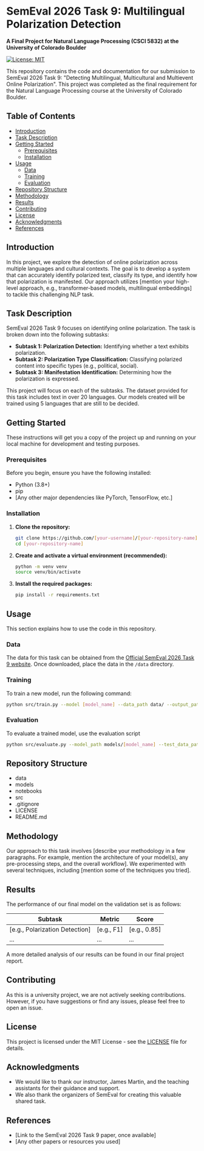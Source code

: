 # **SemEval 2026 Task 9: Multilingual Polarization Detection**

**A Final Project for Natural Language Processing (CSCI 5832) at the University of Colorado Boulder**

[![License: MIT](https://img.shields.io/badge/License-MIT-yellow.svg)](https://opensource.org/licenses/MIT)

This repository contains the code and documentation for our submission to SemEval 2026 Task 9: "Detecting Multilingual, Multicultural and Multievent Online Polarization". This project was completed as the final requirement for the Natural Language Processing course at the University of Colorado Boulder.

## **Table of Contents**

*   [Introduction](#introduction)
*   [Task Description](#task-description)
*   [Getting Started](#getting-started)
    *   [Prerequisites](#prerequisites)
    *   [Installation](#installation)
*   [Usage](#usage)
    *   [Data](#data)
    *   [Training](#training)
    *   [Evaluation](#evaluation)
*   [Repository Structure](#repository-structure)
*   [Methodology](#methodology)
*   [Results](#results)
*   [Contributing](#contributing)
*   [License](#license)
*   [Acknowledgments](#acknowledgments)
*   [References](#references)

## **Introduction**

In this project, we explore the detection of online polarization across multiple languages and cultural contexts. The goal is to develop a system that can accurately identify polarized text, classify its type, and identify how that polarization is manifested. Our approach utilizes [mention your high-level approach, e.g., transformer-based models, multilingual embeddings] to tackle this challenging NLP task.

## **Task Description**

SemEval 2026 Task 9 focuses on identifying online polarization. The task is broken down into the following subtasks:

*   **Subtask 1: Polarization Detection:** Identifying whether a text exhibits polarization.
*   **Subtask 2: Polarization Type Classification:** Classifying polarized content into specific types (e.g., political, social).
*   **Subtask 3: Manifestation Identification:** Determining how the polarization is expressed.

This project will focus on each of the subtasks. The dataset provided for this task includes text in over 20 languages. Our models created will be trained using 5 languages that are still to be decided.

## **Getting Started**

These instructions will get you a copy of the project up and running on your local machine for development and testing purposes.

### **Prerequisites**

Before you begin, ensure you have the following installed:

*   Python (3.8+)
*   pip
*   [Any other major dependencies like PyTorch, TensorFlow, etc.]

### **Installation**

1.  **Clone the repository:**
    ```bash
    git clone https://github.com/[your-username]/[your-repository-name].git
    cd [your-repository-name]
    ```

2.  **Create and activate a virtual environment (recommended):**
    ```bash
    python -m venv venv
    source venv/bin/activate
    ```

3.  **Install the required packages:**
    ```bash
    pip install -r requirements.txt
    ```

## **Usage**

This section explains how to use the code in this repository.

### **Data**

The data for this task can be obtained from the [Official SemEval 2026 Task 9 website]([https://semeval.github.io/SemEval2026/](https://www.codabench.org/competitions/10522/)). Once downloaded, place the data in the `/data` directory.

### **Training**

To train a new model, run the following command:

```bash
python src/train.py --model [model_name] --data_path data/ --output_path models/
```

### **Evaluation**

To evaluate a trained model, use the evaluation script

```bash
python src/evaluate.py --model_path models/[model_name] --test_data_path data/test.csv
```

## **Repository Structure**

*   data
*   models
*   notebooks
*   src
*   .gitignore
*   LICENSE
*   README.md

## **Methodology**

Our approach to this task involves [describe your methodology in a few paragraphs. For example, mention the architecture of your model(s), any pre-processing steps, and the overall workflow]. We experimented with several techniques, including [mention some of the techniques you tried].

## **Results**

The performance of our final model on the validation set is as follows:

| Subtask                      | Metric | Score |
| ---------------------------- | ------ | ----- |
| [e.g., Polarization Detection] | [e.g., F1] | [e.g., 0.85] |
| ...                          | ...    | ...   |

A more detailed analysis of our results can be found in our final project report.

## **Contributing**

As this is a university project, we are not actively seeking contributions. However, if you have suggestions or find any issues, please feel free to open an issue.

## **License**

This project is licensed under the MIT License - see the [LICENSE](LICENSE) file for details.

## **Acknowledgments**

*   We would like to thank our instructor, James Martin, and the teaching assistants for their guidance and support.
*   We also thank the organizers of SemEval for creating this valuable shared task.

## **References**

*   [Link to the SemEval 2026 Task 9 paper, once available]
*   [Any other papers or resources you used]
